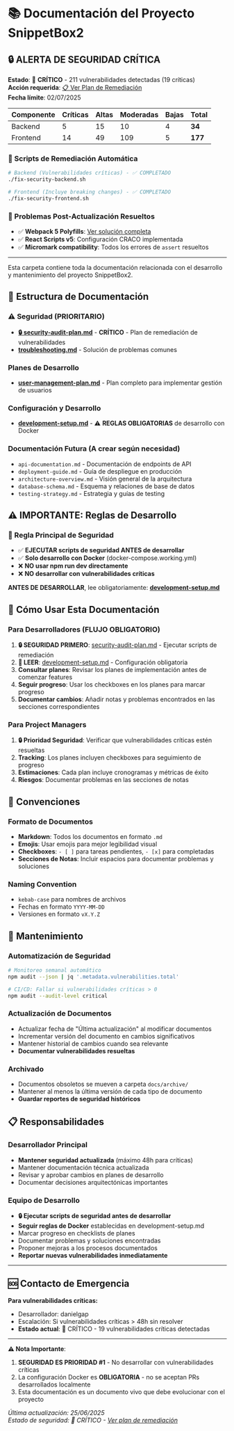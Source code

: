 # 📚 Documentación del Proyecto SnippetBox2

## 🔒 **ALERTA DE SEGURIDAD CRÍTICA**
**Estado**: 🔴 **CRÍTICO** - 211 vulnerabilidades detectadas (19 críticas)  
**Acción requerida**: [📋 Ver Plan de Remediación](security-audit-plan.md)  
**Fecha límite**: 02/07/2025

| Componente | Críticas | Altas | Moderadas | Bajas | Total |
|------------|----------|-------|-----------|-------|-------|
| Backend    | 5        | 15    | 10        | 4     | **34** |
| Frontend   | 14       | 49    | 109       | 5     | **177** |

### 🚨 Scripts de Remediación Automática
```bash
# Backend (Vulnerabilidades críticas) - ✅ COMPLETADO
./fix-security-backend.sh

# Frontend (Incluye breaking changes) - ✅ COMPLETADO  
./fix-security-frontend.sh
```

### 🔧 Problemas Post-Actualización Resueltos
- ✅ **Webpack 5 Polyfills**: [Ver solución completa](webpack5-polyfills-fix.md)
- ✅ **React Scripts v5**: Configuración CRACO implementada
- ✅ **Micromark compatibility**: Todos los errores de `assert` resueltos

---

Esta carpeta contiene toda la documentación relacionada con el desarrollo y mantenimiento del proyecto SnippetBox2.

## 📁 Estructura de Documentación

### ⚠️ Seguridad (PRIORITARIO)
- **[🔒 security-audit-plan.md](./security-audit-plan.md)** - **CRÍTICO** - Plan de remediación de vulnerabilidades
- **[troubleshooting.md](./troubleshooting.md)** - Solución de problemas comunes

### Planes de Desarrollo
- **[user-management-plan.md](./user-management-plan.md)** - Plan completo para implementar gestión de usuarios

### Configuración y Desarrollo
- **[development-setup.md](./development-setup.md)** - ⚠️ **REGLAS OBLIGATORIAS** de desarrollo con Docker

### Documentación Futura (A crear según necesidad)
- `api-documentation.md` - Documentación de endpoints de API
- `deployment-guide.md` - Guía de despliegue en producción
- `architecture-overview.md` - Visión general de la arquitectura
- `database-schema.md` - Esquema y relaciones de base de datos
- `testing-strategy.md` - Estrategia y guías de testing

## ⚠️ **IMPORTANTE: Reglas de Desarrollo**

### 🚨 Regla Principal de Seguridad
- ✅ **EJECUTAR scripts de seguridad ANTES de desarrollar**
- ✅ **Solo desarrollo con Docker** (docker-compose.working.yml)
- ❌ **NO usar npm run dev directamente**
- ❌ **NO desarrollar con vulnerabilidades críticas**

**ANTES DE DESARROLLAR**, lee obligatoriamente: **[development-setup.md](./development-setup.md)**

## 🎯 Cómo Usar Esta Documentación

### Para Desarrolladores (FLUJO OBLIGATORIO)
1. **🔒 SEGURIDAD PRIMERO**: [security-audit-plan.md](./security-audit-plan.md) - Ejecutar scripts de remediación
2. **📖 LEER**: [development-setup.md](./development-setup.md) - Configuración obligatoria
3. **Consultar planes**: Revisar los planes de implementación antes de comenzar features
4. **Seguir progreso**: Usar los checkboxes en los planes para marcar progreso
5. **Documentar cambios**: Añadir notas y problemas encontrados en las secciones correspondientes

### Para Project Managers
1. **🔒 Prioridad Seguridad**: Verificar que vulnerabilidades críticas estén resueltas
2. **Tracking**: Los planes incluyen checkboxes para seguimiento de progreso
3. **Estimaciones**: Cada plan incluye cronogramas y métricas de éxito
4. **Riesgos**: Documentar problemas en las secciones de notas

## 📝 Convenciones

### Formato de Documentos
- **Markdown**: Todos los documentos en formato `.md`
- **Emojis**: Usar emojis para mejor legibilidad visual
- **Checkboxes**: `- [ ]` para tareas pendientes, `- [x]` para completadas
- **Secciones de Notas**: Incluir espacios para documentar problemas y soluciones

### Naming Convention
- `kebab-case` para nombres de archivos
- Fechas en formato `YYYY-MM-DD`
- Versiones en formato `vX.Y.Z`

## 🔄 Mantenimiento

### Automatización de Seguridad
```bash
# Monitoreo semanal automático
npm audit --json | jq '.metadata.vulnerabilities.total'

# CI/CD: Fallar si vulnerabilidades críticas > 0
npm audit --audit-level critical
```

### Actualización de Documentos
- Actualizar fecha de "Última actualización" al modificar documentos
- Incrementar versión del documento en cambios significativos
- Mantener historial de cambios cuando sea relevante
- **Documentar vulnerabilidades resueltas**

### Archivado
- Documentos obsoletos se mueven a carpeta `docs/archive/`
- Mantener al menos la última versión de cada tipo de documento
- **Guardar reportes de seguridad históricos**

## 📋 Responsabilidades

### Desarrollador Principal
- **Mantener seguridad actualizada** (máximo 48h para críticas)
- Mantener documentación técnica actualizada
- Revisar y aprobar cambios en planes de desarrollo
- Documentar decisiones arquitectónicas importantes

### Equipo de Desarrollo
- **🔒 Ejecutar scripts de seguridad antes de desarrollar**
- **Seguir reglas de Docker** establecidas en development-setup.md
- Marcar progreso en checklists de planes
- Documentar problemas y soluciones encontradas
- Proponer mejoras a los procesos documentados
- **Reportar nuevas vulnerabilidades inmediatamente**

---

## 🆘 Contacto de Emergencia

**Para vulnerabilidades críticas:**
- Desarrollador: danielgap
- Escalación: Si vulnerabilidades críticas > 48h sin resolver
- **Estado actual**: 🔴 CRÍTICO - 19 vulnerabilidades críticas detectadas

---

**⚠️ Nota Importante**: 
1. **SEGURIDAD ES PRIORIDAD #1** - No desarrollar con vulnerabilidades críticas
2. La configuración Docker es **OBLIGATORIA** - no se aceptan PRs desarrollados localmente
3. Esta documentación es un documento vivo que debe evolucionar con el proyecto

*Última actualización: 25/06/2025*  
*Estado de seguridad: 🔴 CRÍTICO - [Ver plan de remediación](security-audit-plan.md)* 